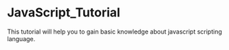 # JavaScript_Tutorial
This tutorial will help you to gain basic knowledge about javascript scripting language.
